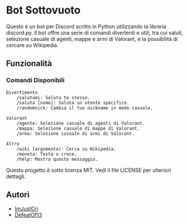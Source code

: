 # Bot Sottovuoto

Questo è un bot per Discord scritto in Python utilizzando la libreria discord.py. Il bot offre una serie di comandi divertenti e utili, tra cui saluti, selezione casuale di agenti, mappe e armi di Valorant, e la possibilità di cercare su Wikipedia.

## Funzionalità
### Comandi Disponibili

    Divertimento
        /salutami: Saluta te stesso.
        /saluta [nome]: Saluta un utente specifico.
        /randomnick: Cambia il tuo nickname in modo casuale.

    Valorant
        /agente: Selezione casuale di agenti di Valorant.
        /mappa: Selezione casuale di mappe di Valorant.
        /arma: Selezione casuale di armi di Valorant.

    Altro
        /wiki [argomento]: Cerca su Wikipedia.
        /moneta: Testa o croce.
        /help: Mostra questo messaggio.

Questo progetto è sotto licenza MIT. Vedi il file LICENSE per ulteriori dettagli.

## Autori
- [ImJustCri](https://github.com/ImJustCri)
- [DefeatOf13](https://github.com/DefeatOf13)

